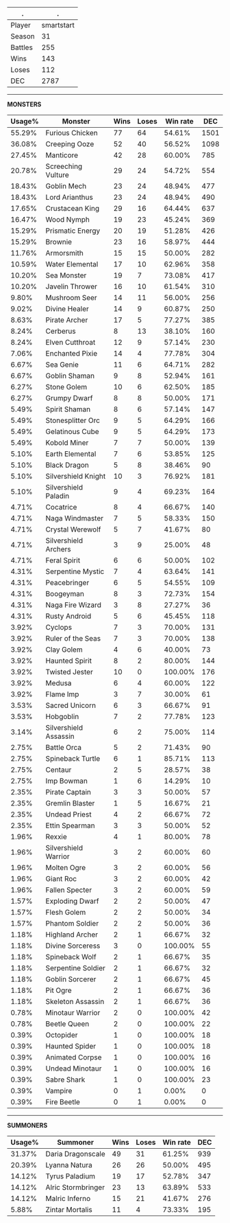 .|.
|-|-
Player|smartstart
Season|31
Battles|255
Wins|143
Loses|112
DEC|2787

---
**MONSTERS**

Usage%|Monster|Wins|Loses|Win rate|DEC|
-|-|-|-|-|-|
55.29%|Furious Chicken|77|64|54.61%|1501|
36.08%|Creeping Ooze|52|40|56.52%|1098|
27.45%|Manticore|42|28|60.00%|785|
20.78%|Screeching Vulture|29|24|54.72%|554|
18.43%|Goblin Mech|23|24|48.94%|477|
18.43%|Lord Arianthus|23|24|48.94%|490|
17.65%|Crustacean King|29|16|64.44%|637|
16.47%|Wood Nymph|19|23|45.24%|369|
15.29%|Prismatic Energy|20|19|51.28%|426|
15.29%|Brownie|23|16|58.97%|444|
11.76%|Armorsmith|15|15|50.00%|282|
10.59%|Water Elemental|17|10|62.96%|358|
10.20%|Sea Monster|19|7|73.08%|417|
10.20%|Javelin Thrower|16|10|61.54%|310|
9.80%|Mushroom Seer|14|11|56.00%|256|
9.02%|Divine Healer|14|9|60.87%|250|
8.63%|Pirate Archer|17|5|77.27%|385|
8.24%|Cerberus|8|13|38.10%|160|
8.24%|Elven Cutthroat|12|9|57.14%|230|
7.06%|Enchanted Pixie|14|4|77.78%|304|
6.67%|Sea Genie|11|6|64.71%|282|
6.67%|Goblin Shaman|9|8|52.94%|161|
6.27%|Stone Golem|10|6|62.50%|185|
6.27%|Grumpy Dwarf|8|8|50.00%|171|
5.49%|Spirit Shaman|8|6|57.14%|147|
5.49%|Stonesplitter Orc|9|5|64.29%|166|
5.49%|Gelatinous Cube|9|5|64.29%|173|
5.49%|Kobold Miner|7|7|50.00%|139|
5.10%|Earth Elemental|7|6|53.85%|125|
5.10%|Black Dragon|5|8|38.46%|90|
5.10%|Silvershield Knight|10|3|76.92%|181|
5.10%|Silvershield Paladin|9|4|69.23%|164|
4.71%|Cocatrice|8|4|66.67%|140|
4.71%|Naga Windmaster|7|5|58.33%|150|
4.71%|Crystal Werewolf|5|7|41.67%|80|
4.71%|Silvershield Archers|3|9|25.00%|48|
4.71%|Feral Spirit|6|6|50.00%|102|
4.31%|Serpentine Mystic|7|4|63.64%|141|
4.31%|Peacebringer|6|5|54.55%|109|
4.31%|Boogeyman|8|3|72.73%|154|
4.31%|Naga Fire Wizard|3|8|27.27%|36|
4.31%|Rusty Android|5|6|45.45%|118|
3.92%|Cyclops|7|3|70.00%|131|
3.92%|Ruler of the Seas|7|3|70.00%|138|
3.92%|Clay Golem|4|6|40.00%|73|
3.92%|Haunted Spirit|8|2|80.00%|144|
3.92%|Twisted Jester|10|0|100.00%|176|
3.92%|Medusa|6|4|60.00%|122|
3.92%|Flame Imp|3|7|30.00%|61|
3.53%|Sacred Unicorn|6|3|66.67%|91|
3.53%|Hobgoblin|7|2|77.78%|123|
3.14%|Silvershield Assassin|6|2|75.00%|114|
2.75%|Battle Orca|5|2|71.43%|90|
2.75%|Spineback Turtle|6|1|85.71%|113|
2.75%|Centaur|2|5|28.57%|38|
2.75%|Imp Bowman|1|6|14.29%|10|
2.35%|Pirate Captain|3|3|50.00%|57|
2.35%|Gremlin Blaster|1|5|16.67%|21|
2.35%|Undead Priest|4|2|66.67%|72|
2.35%|Ettin Spearman|3|3|50.00%|52|
1.96%|Rexxie|4|1|80.00%|78|
1.96%|Silvershield Warrior|3|2|60.00%|60|
1.96%|Molten Ogre|3|2|60.00%|56|
1.96%|Giant Roc|3|2|60.00%|42|
1.96%|Fallen Specter|3|2|60.00%|59|
1.57%|Exploding Dwarf|2|2|50.00%|47|
1.57%|Flesh Golem|2|2|50.00%|34|
1.57%|Phantom Soldier|2|2|50.00%|36|
1.18%|Highland Archer|2|1|66.67%|32|
1.18%|Divine Sorceress|3|0|100.00%|55|
1.18%|Spineback Wolf|2|1|66.67%|35|
1.18%|Serpentine Soldier|2|1|66.67%|32|
1.18%|Goblin Sorcerer|2|1|66.67%|45|
1.18%|Pit Ogre|2|1|66.67%|36|
1.18%|Skeleton Assassin|2|1|66.67%|36|
0.78%|Minotaur Warrior|2|0|100.00%|42|
0.78%|Beetle Queen|2|0|100.00%|22|
0.39%|Octopider|1|0|100.00%|18|
0.39%|Haunted Spider|1|0|100.00%|18|
0.39%|Animated Corpse|1|0|100.00%|16|
0.39%|Undead Minotaur|1|0|100.00%|16|
0.39%|Sabre Shark|1|0|100.00%|23|
0.39%|Vampire|0|1|0.00%|0|
0.39%|Fire Beetle|0|1|0.00%|0|

---
**SUMMONERS**

Usage%|Summoner|Wins|Loses|Win rate|DEC|
-|-|-|-|-|-|
31.37%|Daria Dragonscale|49|31|61.25%|939|
20.39%|Lyanna Natura|26|26|50.00%|495|
14.12%|Tyrus Paladium|19|17|52.78%|347|
14.12%|Alric Stormbringer|23|13|63.89%|533|
14.12%|Malric Inferno|15|21|41.67%|276|
5.88%|Zintar Mortalis|11|4|73.33%|195|
